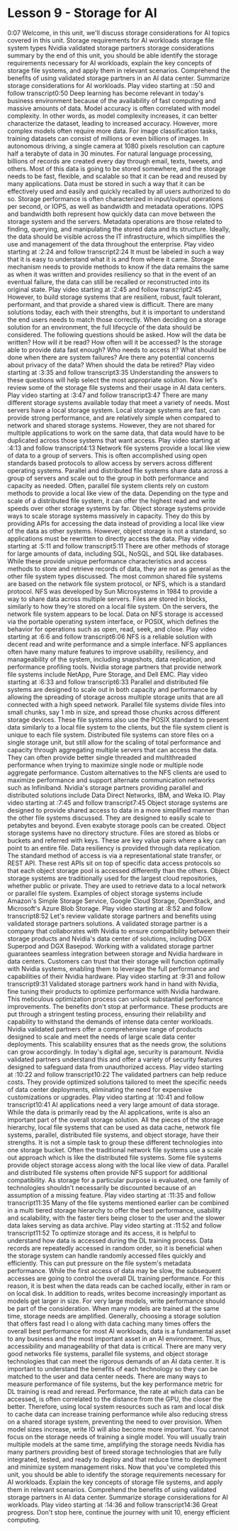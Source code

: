 # Lesson 9 - Storage for AI

0:07
Welcome, in this unit, we'll discuss storage considerations for AI topics covered in this unit. Storage requirements for AI workloads storage file system types Nvidia validated storage partners storage considerations summary by the end of this unit, you should be able identify the storage requirements necessary for AI workloads, explain the key concepts of storage file systems, and apply them in relevant scenarios. Comprehend the benefits of using validated storage partners in an AI data center. Summarize storage considerations for AI workloads.
Play video starting at ::50 and follow transcript0:50
Deep learning has become relevant in today's business environment because of the availability of fast computing and massive amounts of data. Model accuracy is often correlated with model complexity. In other words, as model complexity increases, it can better characterize the dataset, leading to increased accuracy. However, more complex models often require more data. For image classification tasks, training datasets can consist of millions or even billions of images. In autonomous driving, a single camera at 1080 pixels resolution can capture half a terabyte of data in 30 minutes. For natural language processing, billions of records are created every day through email, texts, tweets, and others. Most of this data is going to be stored somewhere, and the storage needs to be fast, flexible, and scalable so that it can be read and reused by many applications. Data must be stored in such a way that it can be effectively used and easily and quickly recalled by all users authorized to do so. Storage performance is often characterized in input/output operations per second, or IOPS, as well as bandwidth and metadata operations. IOPS and bandwidth both represent how quickly data can move between the storage system and the servers. Metadata operations are those related to finding, querying, and manipulating the stored data and its structure. Ideally, the data should be visible across the IT infrastructure, which simplifies the use and management of the data throughout the enterprise.
Play video starting at :2:24 and follow transcript2:24
It must be labeled in such a way that it is easy to understand what it is and from where it came. Storage mechanism needs to provide methods to know if the data remains the same as when it was written and provides resiliency so that in the event of an eventual failure, the data can still be recalled or reconstructed into its original state.
Play video starting at :2:45 and follow transcript2:45
However, to build storage systems that are resilient, robust, fault tolerant, performant, and that provide a shared view is difficult. There are many solutions today, each with their strengths, but it is important to understand the end users needs to match those correctly. When deciding on a storage solution for an environment, the full lifecycle of the data should be considered. The following questions should be asked. How will the data be written? How will it be read? How often will it be accessed? Is the storage able to provide data fast enough? Who needs to access it? What should be done when there are system failures? Are there any potential concerns about privacy of the data? When should the data be retired?
Play video starting at :3:35 and follow transcript3:35
Understanding the answers to these questions will help select the most appropriate solution. Now let's review some of the storage file systems and their usage in AI data centers.
Play video starting at :3:47 and follow transcript3:47
There are many different storage systems available today that meet a variety of needs. Most servers have a local storage system. Local storage systems are fast, can provide strong performance, and are relatively simple when compared to network and shared storage systems. However, they are not shared for multiple applications to work on the same data, that data would have to be duplicated across those systems that want access.
Play video starting at :4:13 and follow transcript4:13
Network file systems provide a local like view of data to a group of servers. This is often accomplished using open standards based protocols to allow access by servers across different operating systems. Parallel and distributed file systems share data across a group of servers and scale out to the group in both performance and capacity as needed. Often, parallel file system clients rely on custom methods to provide a local like view of the data. Depending on the type and scale of a distributed file system, it can offer the highest read and write speeds over other storage systems by far. Object storage systems provide ways to scale storage systems massively in capacity. They do this by providing APIs for accessing the data instead of providing a local like view of the data as other systems. However, object storage is not a standard, so applications must be rewritten to directly access the data.
Play video starting at :5:11 and follow transcript5:11
There are other methods of storage for large amounts of data, including SQL, NoSQL, and SQL like databases. While these provide unique performance characteristics and access methods to store and retrieve records of data, they are not as general as the other file system types discussed. The most common shared file systems are based on the network file system protocol, or NFS, which is a standard protocol. NFS was developed by Sun Microsystems in 1984 to provide a way to share data across multiple servers. Files are stored in blocks, similarly to how they're stored on a local file system. On the servers, the network file system appears to be local. Data on NFS storage is accessed via the portable operating system interface, or POSIX, which defines the behavior for operations such as open, read, seek, and close.
Play video starting at :6:6 and follow transcript6:06
NFS is a reliable solution with decent read and write performance and a simple interface. NFS appliances often have many mature features to improve usability, resiliency, and manageability of the system, including snapshots, data replication, and performance profiling tools. Nvidia storage partners that provide network file systems include NetApp, Pure Storage, and Dell EMC.
Play video starting at :6:33 and follow transcript6:33
Parallel and distributed file systems are designed to scale out in both capacity and performance by allowing the spreading of storage across multiple storage units that are all connected with a high speed network. Parallel file systems divide files into small chunks, say 1 mb in size, and spread those chunks across different storage devices. These file systems also use the POSIX standard to present data similarly to a local file system to the clients, but the file system client is unique to each file system. Distributed file systems can store files on a single storage unit, but still allow for the scaling of total performance and capacity through aggregating multiple servers that can access the data. They can often provide better single threaded and multithreaded performance when trying to maximize single node or multiple node aggregate performance. Custom alternatives to the NFS clients are used to maximize performance and support alternate communication networks such as Infiniband. Nvidia's storage partners providing parallel and distributed solutions include Data Direct Networks, IBM, and Weka IO.
Play video starting at :7:45 and follow transcript7:45
Object storage systems are designed to provide shared access to data in a more simplified manner than the other file systems discussed. They are designed to easily scale to petabytes and beyond. Even exabyte storage pools can be created. Object storage systems have no directory structure. Files are stored as blobs or buckets and referred with keys. These are key value pairs where a key can point to an entire file. Data resiliency is provided through data replication. The standard method of access is via a representational state transfer, or REST API. These rest APIs sit on top of specific data access protocols so that each object storage pool is accessed differently than the others. Object storage systems are traditionally used for the largest cloud repositories, whether public or private. They are used to retrieve data to a local network or parallel file system. Examples of object storage systems include Amazon's Simple Storage Service, Google Cloud Storage, OpenStack, and Microsoft's Azure Blob Storage.
Play video starting at :8:52 and follow transcript8:52
Let's review validate storage partners and benefits using validated storage partners solutions. A validated storage partner is a company that collaborates with Nvidia to ensure compatibility between their storage products and Nvidia's data center of solutions, including DGX Superpod and DGX Basepod. Working with a validated storage partner guarantees seamless integration between storage and Nvidia hardware in data centers. Customers can trust that their storage will function optimally with Nvidia systems, enabling them to leverage the full performance and capabilities of their Nvidia hardware.
Play video starting at :9:31 and follow transcript9:31
Validated storage partners work hand in hand with Nvidia, fine tuning their products to optimize performance with Nvidia hardware. This meticulous optimization process can unlock substantial performance improvements. The benefits don't stop at performance. These products are put through a stringent testing process, ensuring their reliability and capability to withstand the demands of intense data center workloads. Nvidia validated partners offer a comprehensive range of products designed to scale and meet the needs of large scale data center deployments. This scalability ensures that as the needs grow, the solutions can grow accordingly. In today's digital age, security is paramount. Nvidia validated partners understand this and offer a variety of security features designed to safeguard data from unauthorized access.
Play video starting at :10:22 and follow transcript10:22
The validated partners can help reduce costs. They provide optimized solutions tailored to meet the specific needs of data center deployments, eliminating the need for expensive customizations or upgrades.
Play video starting at :10:41 and follow transcript10:41
AI applications need a very large amount of data storage. While the data is primarily read by the AI applications, write is also an important part of the overall storage solution. All the pieces of the storage hierarchy, local file systems that can be used as data cache, network file systems, parallel, distributed file systems, and object storage, have their strengths. It is not a simple task to group these different technologies into one storage bucket. Often the traditional network file systems use a scale out approach which is like the distributed file systems. Some file systems provide object storage access along with the local like view of data. Parallel and distributed file systems often provide NFS support for additional compatibility. As storage for a particular purpose is evaluated, one family of technologies shouldn't necessarily be discounted because of an assumption of a missing feature.
Play video starting at :11:35 and follow transcript11:35
Many of the file systems mentioned earlier can be combined in a multi tiered storage hierarchy to offer the best performance, usability and scalability, with the faster tiers being closer to the user and the slower data lakes serving as data archive.
Play video starting at :11:52 and follow transcript11:52
To optimize storage and its access, it is helpful to understand how data is accessed during the DL training process. Data records are repeatedly accessed in random order, so it is beneficial when the storage system can handle randomly accessed files quickly and efficiently. This can put pressure on the file system's metadata performance. While the first access of data may be slow, the subsequent accesses are going to control the overall DL training performance. For this reason, it is best when the data reads can be cached locally, either in ram or on local disk. In addition to reads, writes become increasingly important as models get larger in size. For very large models, write performance should be part of the consideration. When many models are trained at the same time, storage needs are amplified. Generally, choosing a storage solution that offers fast read I o along with data caching many times offers the overall best performance for most AI workloads, data is a fundamental asset to any business and the most important asset in an AI environment. Thus, accessibility and manageability of that data is critical. There are many very good networks file systems, parallel file systems, and object storage technologies that can meet the rigorous demands of an AI data center. It is important to understand the benefits of each technology so they can be matched to the user and data center needs. There are many ways to measure performance of file systems, but the key performance metric for DL training is read and reread. Performance, the rate at which data can be accessed, is often correlated to the distance from the GPU, the closer the better. Therefore, using local system resources such as ram and local disk to cache data can increase training performance while also reducing stress on a shared storage system, preventing the need to over provision. When model sizes increase, write IO will also become more important. You cannot focus on the storage needs of training a single model. You will usually train multiple models at the same time, amplifying the storage needs Nvidia has many partners providing best of breed storage technologies that are fully integrated, tested, and ready to deploy and that reduce time to deployment and minimize system management risks. Now that you've completed this unit, you should be able to identify the storage requirements necessary for AI workloads. Explain the key concepts of storage file systems, and apply them in relevant scenarios. Comprehend the benefits of using validated storage partners in AI data center. Summarize storage considerations for AI workloads.
Play video starting at :14:36 and follow transcript14:36
Great progress. Don't stop here, continue the journey with unit 10, energy efficient computing.